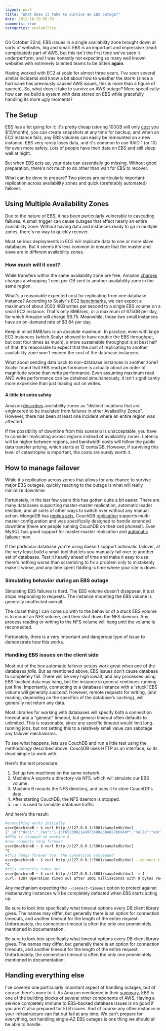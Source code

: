 ```yaml
---
layout: post
title: "What does it take to survive an EBS outage?"
date: 2012-10-29 05:30
comments: true
categories: scalability
---
```

On October 22nd, EBS issues in a single availability zone brought down all sorts of websites, big and small.
EBS is an important and impressive (read: complicated) part of AWS, but this isn't the first time we've seen it underperform, and I was honestly not expecting so many well known websites with extremely talented teams to be bitten __again__.

Having worked with EC2 at scale for almost three years, I've seen several similar incidents and know a bit about how to weather the storm (since a hurricane has previously caused AWS issues, this is more than a figure of speech).
So, what does it take to survive an AWS outage? More specifically: how can we build a system with data stored on EBS while gracefully handling its more ugly moments?

## The Setup

EBS has a lot going for it: it's pretty cheap (storing 100GB will only [cost](http://aws.amazon.com/ebs/) you $10/month), you can create snapshots at any time for backup, and when an EC2 instance fails, any EBS volumes can easily be remounted on a new instance.
EBS very rarely loses data, and it's common to use RAID 1 (or 10) for even more safety.
Lots of people have their data on EBS and still sleep well at night.

But when EBS acts up, your data can essentially go missing.
Without good preparation, there's not much to do other than wait for EBS to recover.

What can be done to prepare?
Two pieces are particularly important: replication across availability zones and quick (preferably automated) failover.

## Using Multiple Availability Zones

Due to the nature of EBS, it has been particularly vulnerable to cascading failures.
A small trigger can cause outages that affect nearly an entire availability zone.
Without having data and instances ready to go in multiple zones, there's no way to quickly recover.

Most serious deployments in EC2 will replicate data to one or more slave databases. But it seems it's less common to ensure that the master and slave are in different availability zones.

### How much will it cost?

While transfers within the same availability zone are free, Amazon [charges](http://aws.amazon.com/ec2/pricing/) charges a whopping 1 cent per GB sent to another availability zone in the same region.

What's a reasonable expected cost for replicating from one database instance?
According to Scalyr's EC2 [benchmarks](http://blog.scalyr.com/2012/10/16/a-systematic-look-at-ec2-io/), we can expect a maximum of about 2000 4KB writes per second to a single EBS volume on a small EC2 instance.
That's only 8MB/sec, or a maximum of 675GB per day, for which Amazon will charge $6.75.
Meanwhile, those two small instances have an on-demand rate of $3.84 per day.

Keep in mind 8MB/sec is an absolute maximum. In practice, even with large EC2 instances (which Scalyr showed to have double the EBS throughput, but cost four times as much), a more sustainable throughput is at best half of that.
It's reasonable to expect that the cost of replicating to another availability zone won't exceed the cost of the database instances.

What about sending data back to non-database instances in another zone?
Scalyr found that EBS read performance is actually about an order of magnitude worse than write performance.
Even assuming maximum read AND write performance can be obtained simultaneously, it isn't significantly more expensive than just maxing out on writes.

#### A little bit extra safety

Amazon [describes](http://aws.amazon.com/ec2/#features) availability zones as "distinct locations that are engineered to be insulated from failures in other Availability Zones".
However, there has been at least one incident where an entire region was affected.

If the possibility of downtime from this scenario is unacceptable, you have to consider replicating across regions instead of availability zones.
Latency will be higher between regions, and bandwidth costs will follow the public data transfer pricing, which starts at 12 cents/GB.
However, if surviving this level of catastrophe is important, the costs are surely worth it.

## How to manage failover

While it's replication across zones that allows for any chance to survive major EBS outages, quickly reacting to the outage is what will really minimize downtime.

Fortunately, in the last few years this has gotten quite a bit easier.
There are many databases supporting master-master replication, automatic leader election, and all sorts of other ways to switch over without any manual action.
MongoDB has [replica sets](http://www.mongodb.org/display/DOCS/Replica+Sets), CouchDB [replication](http://wiki.apache.org/couchdb/How_to_replicate_a_database) supports multi-master configuration and was specifically designed to handle extended downtime (there are people running CouchDB on their cell phones!).
Even MySQL has good support for master-master replication and [automatic failover](http://code.google.com/p/mysql-master-ha/) now.

If the particular database you're using doesn't support automatic failover, at the very least build a small tool that lets you manually fail over to another set of databases.
Test it heavily ahead of time and make it easy to use: there's nothing worse than scrambling to fix a problem only to mistakenly make it worse, and any time spent fiddling is time where your site is down.

### Simulating behavior during an EBS outage

Simulating EBS failures is hard.
The EBS volume doesn't disappear, it just stops responding to requests.
The instance mounting the EBS volume is generally unaffected overall.

The closet thing I can come up with to the behavior of a stuck EBS volume is to mount an NFS volume,  and then shut down the NFS daemon.
Any process reading or writing to the NFS volume will hang until the volume is reconnected.

Fortunately, there is a very important and dangerous type of issue to demonstrate how this works.

### Handling EBS issues on the client side

Most out of the box automatic failover setups work great when one of the databases _fails_.
But as mentioned above, EBS issues don't cause database to completely fail.
There will be very high iowait, and any processes using EBS-backed data may hang, but the instance in general continues running just fine.
Importantly, connecting to a database instance with a 'stuck' EBS volume will generally _succeed_.
However, remote requests for writing, (and reading, depending on the specifics of the database's caching), will generally not return any data.

Most libraries for working with databases will specify both a connection timeout and a "general" timeout, but general timeout often defaults to unlimited.
This is reasonable, since any specific timeout would limit long-running jobs, but not setting this to a relatively small value can sabotage any failover mechanisms.

To see what happens, lets use CouchDB and run a little test using the methodology described above.
CouchDB uses HTTP as an interface, so its dead simple to work with.

Here's the test procedure:

1. Set up two machines on the same network.
2. Machine A exports a directory via NFS, which will simulate our EBS volume.
3. Machine B mounts the NFS directory, and uses it to store CouchDB's data.
4. After starting CouchDB, the NFS daemon is stopped.
5. `curl` is used to simulate database traffic

And here's the result:

``` bash
#everything works initially
user@machineB ~ $ curl http://127.0.0.1:5001/sampledb/doc1
{"_id":"doc1","_rev":"1-15f65339921e497348be384867bb940f","hello":"world"}
#NFSd is stopped on machine A
#now requests hang forever
user@machineB ~ $ curl http://127.0.0.1:5001/sampledb/doc1
^C
#this hangs forever too: the connection succeeded
user@machineB ~ $ curl http://127.0.0.1:5001/sampledb/doc1 --connect-timeout 5
^C
#this correctly times out
user@machineB ~ $ curl http://127.0.0.1:5001/sampledb/doc1 -m 1
curl: (28) Operation timed out after 1001 milliseconds with 0 bytes received
```

Any mechanism expecting the `--connect-timeout` option to protect against misbehaving instances will be completely defeated when EBS starts acting up.

Be sure to look into specifically what timeout options every DB client library gives.
The names may differ, but generally there is an option for connection timeouts, and another timeout for the length of the entire request.
Unfortunately, the connection timeout is often the only one prominintely mentioned in documentation.

Be sure to look into specifically what timeout options every DB client library gives.
The names may differ, but generally there is an option for connection timeouts, and another timeout for the length of the entire request.
Unfortunately, the connection timeout is often the only one prominintely mentioned in documentation.

## Handling everything else

I've covered one particularly important aspect of handling outages, but of course there's more to it.
As Amazon mentioned in their [summary](https://aws.amazon.com/message/680342/), EBS is one of the building blocks of several other components of AWS.
Having a service completely immune to EBS-backed database issues is no good if you aren't also prepared for ELB issues.
And of course any other instance in your infrastructure can flat out fail at any time.
We can't prepare for everything, but handling single-AZ EBS outages is one thing we should all be able to handle.
